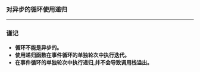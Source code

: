### 对异步的循环使用递归

------

### 谨记
+ **循环不能是异步的。**
+ **使用递归函数在事件循环的单独轮次中执行迭代。**
+ **在事件循环的单独轮次中执行递归,并不会导致调用栈溢出。**